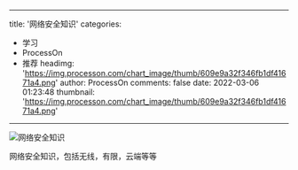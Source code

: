 
---
title: '网络安全知识'
categories: 
 - 学习
 - ProcessOn
 - 推荐
headimg: 'https://img.processon.com/chart_image/thumb/609e9a32f346fb1df41671a4.png'
author: ProcessOn
comments: false
date: 2022-03-06 01:23:48
thumbnail: 'https://img.processon.com/chart_image/thumb/609e9a32f346fb1df41671a4.png'
---

<div>   
<img class="thumb" alt="网络安全知识" src="https://img.processon.com/chart_image/thumb/609e9a32f346fb1df41671a4.png" referrerpolicy="no-referrer">
<p>网络安全知识，包括无线，有限，云端等等</p>  
</div>
            